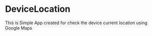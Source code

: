 # DeviceLocation
 This is Simple App created for check the device current location using Google Maps
